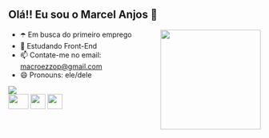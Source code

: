 ## Olá!! Eu sou o Marcel Anjos  💎   

<div>
  <img src="https://i.pinimg.com/originals/50/c5/f1/50c5f1847013012ee0f25f67fdddb8d9.gif" height="200" widht="200" align="right">
</div>

- ☂️ Em busca do primeiro emprego
- 🌱 Estudando Front-End
- 📫 Contate-me no email: macroezzop@gmail.com
- 😄 Pronouns: ele/dele

<div>
  <img heigh="180cm" src="https://github-readme-stats.vercel.app/api?username=MarcelAnjos&show_icons=true&theme=calm">
  
<div>
  
<div>
  <img src="https://cdn.jsdelivr.net/gh/devicons/devicon/icons/python/python-original-wordmark.svg" height="30" width="40">
  <img src="https://cdn.jsdelivr.net/gh/devicons/devicon/icons/java/java-original-wordmark.svg" height="30" widht="40">
  <img src="https://cdn.jsdelivr.net/gh/devicons/devicon/icons/html5/html5-original-wordmark.svg" height="30" widht="40">       
</div>

